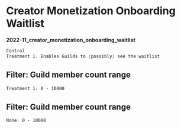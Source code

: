 # Creator Monetization Onboarding Waitlist

**2022-11_creator_monetization_onboarding_waitlist**

```css
Control
Treatment 1: Enables Guilds to (possibly) see the waitlist
```

## Filter: Guild member count range
```css
Treatment 1: 0 - 10000
```
## Filter: Guild member count range
```css
None: 0 - 10000
```

